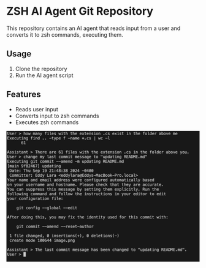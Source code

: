 # ZSH AI Agent Git Repository

This repository contains an AI agent that reads input from a user and converts it to zsh commands, executing them.

## Usage

1. Clone the repository
2. Run the AI agent script

## Features

- Reads user input
- Converts input to zsh commands
- Executes zsh commands

![alt text](image-1.png)
